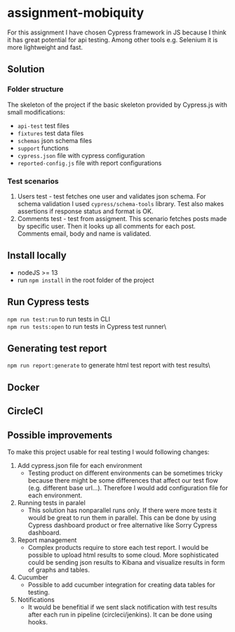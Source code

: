 # assignment-mobiquity

For this assignment I have chosen Cypress framework in JS because I think it has great potential for api testing. Among other tools e.g. Selenium it is more lightweight and fast. 

## Solution

### Folder structure
The skeleton of the project if the basic skeleton provided by Cypress.js with small modifications:
- `api-test` test files
- `fixtures` test data files
- `schemas` json schema files
- `support` functions
- `cypress.json` file with cypress configuration
- `reported-config.js` file with report configurations

### Test scenarios
1. Users test - test fetches one user and validates json schema. For schema validation I used `cypress/schema-tools` library. Test also makes assertions if response status and format is OK.
2. Comments test - test from assigment. This scenario fetches posts made by specific user. Then it looks up all comments for each post. Comments email, body and name is validated. 

## Install locally
- nodeJS >= 13
- run `npm install` in the root folder of the project

## Run Cypress tests
`npm run test:run` to run tests in CLI\
`npm run tests:open` to run tests in Cypress test runner\

## Generating test report
`npm run report:generate` to generate html test report with test results\

## Docker

## CircleCI


## Possible improvements
To make this project usable for real testing I would following changes:
1. Add cypress.json file for each environment
    - Testing product on different environments can be sometimes tricky because there might be some differences that affect our test flow (e.g. different base url...). Therefore I would add configuration file for each environment.
2. Running tests in paralel
    - This solution has nonparallel runs only. If there were more tests it would be great to run them in parallel. This can be done by using Cypress dashboard product or free alternative like Sorry Cypress dashboard.
3. Report management
    - Complex products require to store each test report. I would be possible to upload html results to some cloud. More sophisticated could be sending json results to Kibana and visualize results in form of graphs and tables.
4. Cucumber
    - Possible to add cucumber integration for creating data tables for testing.
5. Notifications
    - It would be benefitial if we sent slack notification with test results after each run in pipeline (circleci/jenkins). It can be done using hooks.